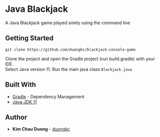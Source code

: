 # Java Blackjack

A Java Blackjack game played solely using the command line

## Getting Started

```
git clone https://github.com/duongkc/blackjack-console-game
```
Clone the project and open the Gradle project (run build.gradle) with your IDE.  
Select Java version 11. 
Run the main java class `Blackjack.java`

## Built With

* [Gradle](https://gradle.org/) - Dependency Management
* [Java JDK 11](https://www.oracle.com/java/technologies/javase/javase-jdk8-downloads.html)

## Author
* **Kim Chau Duong** - [duongkc](https://github.com/duongkc/)


